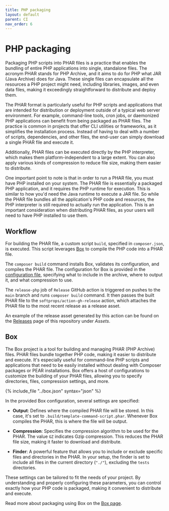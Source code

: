 ```yaml
---
title: PHP packaging
layout: default
parent: CI
nav_order: 6
---
```


# PHP packaging

Packaging PHP scripts into PHAR files is a practice that enables the bundling of
entire PHP applications into single, standalone files. The acronym PHAR stands
for PHP Archive, and it aims to do for PHP what JAR (Java Archive) does for
Java. These single files can encapsulate all the resources a PHP project might
need, including libraries, images, and even data files, making it exceedingly
straightforward to distribute and deploy them.

The PHAR format is particularly useful for PHP scripts and applications that are
intended for distribution or deployment outside of a typical web server
environment. For example, command-line tools, cron jobs, or daemonized PHP
applications can benefit from being packaged as PHAR files. The practice is
common in projects that offer CLI utilities or frameworks, as it simplifies the
installation process. Instead of having to deal with a number of scripts,
dependencies, and other files, the end-user can simply download a single PHAR
file and execute it.

Additionally, PHAR files can be executed directly by the PHP interpreter, which
makes them platform-independent to a large extent. You can also apply various
kinds of compression to reduce file size, making them easier to distribute.

One important point to note is that in order to run a PHAR file, you must have
PHP installed on your system. The PHAR file is essentially a packaged PHP
application, and it requires the PHP runtime for execution. This is similar to
how you'd need the Java runtime to execute a JAR file. So while the PHAR file
bundles all the application's PHP code and resources, the PHP interpreter is
still required to actually run the application. This is an important
consideration when distributing PHAR files, as your users will need to have PHP
installed to use them.

## Workflow

For building the PHAR file, a custom script `build`, specified in `composer.json`, is
executed. This script leverages [Box](https://github.com/box-project/box) to 
compile the PHP code into a PHAR file.

The `composer build` command installs Box, validates its configuration, and
compiles the PHAR file. The configuration for Box is provided in the 
[configuration file](https://github.com/AlexSkrypnyk/scaffold/blob/main/box.json),
specifying what to include in the archive, where to output it, and what
compression to use.

The `release-php` job of `Release` GitHub action is triggered on pushes to 
the `main` branch and runs `composer build` command. It then passes the built
PHAR file to the `softprops/action-gh-release` action, which attaches the PHAR 
file to the most recent release as a release asset.

An example of the release asset generated by this action can be found on the
[Releases](https://github.com/AlexSkrypnyk/scaffold/releases) page of this
repository under *Assets*.

## Box

The Box project is a tool for building and managing PHAR (PHP Archive) files.
PHAR files bundle together PHP code, making it easier to distribute and execute.
It's especially useful for command-line PHP scripts and applications that need
to be easily installed without dealing with Composer packages or PEAR
installations. Box offers a host of configurations to customize the building of
your PHAR files, allowing you to specify directories, files, compression
settings, and more.

{% include_file "../box.json" syntax="json" %}

In the provided Box configuration, several settings are specified:

- **Output**: Defines where the compiled PHAR file will be stored. In this case,
  it's set to `.build/template-command-script.phar`. Whenever Box compiles the
  PHAR, this is where the file will be output.

- **Compression**: Specifies the compression algorithm to be used for the PHAR.
  The value `GZ` indicates Gzip compression. This reduces the PHAR file size,
  making it faster to download and distribute.

- **Finder**: A powerful feature that allows you to include or exclude specific
  files and directories in the PHAR. In your setup, the finder is set to include
  all files in the current directory (`"./"`), excluding
  the `tests` directories.

These settings can be tailored to fit the needs of your project. By
understanding and properly configuring these parameters, you can control exactly
how your PHP code is packaged, making it convenient to distribute and execute.

Read more about packaging using Box on the [Box page](https://box-project.github.io/box/).
